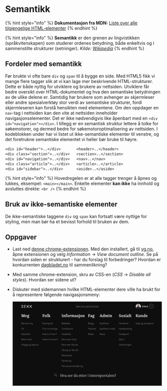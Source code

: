 # Semantikk

{% hint style="info" %}
**Dokumentasjon fra MDN:** [Liste over alle tilgjengelige HTML-elementer](https://developer.mozilla.org/en/docs/Web/HTML/Element)
{% endhint %}

{% hint style="info" %}
**Semantikk** er den grenen av lingvistikken \(språkvitenskapen\) som studerer ordenes betydning, både enkeltvis og i sammenstilte strukturer \(setninger\). _Kilde:_ [_Wikipedia_](https://no.wikipedia.org/wiki/Semantikk)
{% endhint %}

## Fordeler med semantikk

Før brukte vi ofte bare `div` og `span` til å bygge en side. Med HTML5 fikk vi mange flere tagger slik at vi kan lage mer beskrivende HTML-strukturer. Dette er både nyttig for utviklere og brukere av nettsiden. Utviklere får bedre oversikt over HTML-dokumentet og hva den semantiske betydningen av de ulike delene er. Samtidig har brukere som avhenger av skjermleser eller andre spesialverktøy stor verdi av semantiske strukturer, fordi skjermleseren kan forstå hensikten med elementene. Om den oppdager en `nav`-tag i nettsiden kan den vite at nettsiden inneholder navigasjonselementer. Det er ikke nødvendigvis like åpenbart med en `<div id="navigation"></div>`. I tillegg er en semantisk struktur lettere å tolke for søkemotorer, og dermed bedre for søkemotoroptimalisering av nettsiden. I kodeblokken under har vi listet ut ikke-semantiske elementer til venstre, og det foretrukne semantiske elementet vi heller bør bruke til høyre.

```markup
<div id="header">..</div>       <header>..</header>
<div class="section">..</div>   <section>..</section>
<div id="navigation">..</div>   <nav>..</nav>
<div class="article">..</div>   <article>..</article>
<div id="sidebar">..</div>      <aside>..</aside>
```

{% hint style="info" %}
Hovedregelen er at alle tagger trenger å åpnes og lukkes, eksempel: `<main></main>`. Enkelte elementer **kan ikke** ha innhold og avsluttes direkte: `<br />`
{% endhint %}

## Bruk av ikke-semantiske elementer

De ikke-semantiske taggene `div` og `span` kan fortsatt være nyttige for styling, men man bør ha et bevisst forhold til bruken av dem. 

## Oppgaver

* Last ned [denne chrome-extensionen](https://chrome.google.com/webstore/detail/web-developer/bfbameneiokkgbdmiekhjnmfkcnldhhm?hl=no). Med den installert, gå til [vg.no](https://www.vg.no), åpne extensionen og velg _Information_ → _View document outline_. Se på hvordan siden er strukturert - har du forslag til forbedringer? Hvordan er konkurrenten [dagbladet.no](https://www.dagbladet.no) til sammenlikning?
* Med samme chrome-extension, skru av CSS-en \(_CSS_ → _Disable all styles_\). Hvordan ser sidene ut?
* Diskuter med sidemannen hvilke HTML-elementer dere ville ha brukt for å representere følgende navigasjonsmeny:

  ![](../.gitbook/assets/nav-html.png)

